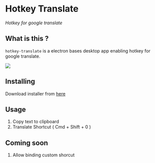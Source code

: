 # Hotkey Translate

_Hotkey for google translate_

## What is this ?

`hotkey-translate` is a electron bases desktop app enabling hotkey for google translate.

![](https://raw.githubusercontent.com/sudhirt4/hotkey-translate/master/doc/hotkey-window.jpg)

## Installing

Download installer from [here](https://github.com/sudhirt4/hotkey-translate/releases/download/0.0.1/easy-translate--0.0.1.dmg)

## Usage

1. Copy text to clipboard
2. Translate Shortcut ( Cmd + Shift + 0 )

## Coming soon

1. Allow binding custom shorcut
